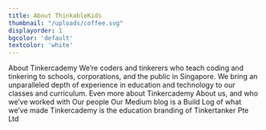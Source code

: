```yaml
---
title: About ThinkableKids
thumbnail: "/uploads/coffee.svg"
displayorder: 1
bgcolor: 'default'
textcolor: 'white'
---
```

About Tinkercademy
We’re coders and tinkerers who teach coding and tinkering to schools, corporations, and the public in Singapore. We bring an unparalleled depth of experience in education and technology to our classes and curriculum.
Even more about Tinkercademy
About us, and who we’ve worked with
Our people
Our Medium blog is a Build Log of what we’ve made
Tinkercademy is the education branding of Tinkertanker Pte Ltd
